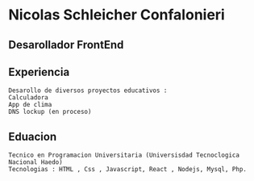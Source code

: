 # Nicolas Schleicher Confalonieri
## Desarollador FrontEnd

##

## Experiencia

    Desarollo de diversos proyectos educativos : 
    Calculadora
    App de clima
    DNS lockup (en proceso)

##

## Eduacion
    Tecnico en Programacion Universitaria (Universisdad Tecnoclogica Nacional Haedo)
    Tecnologias : HTML , Css , Javascript, React , Nodejs, Mysql, Php.